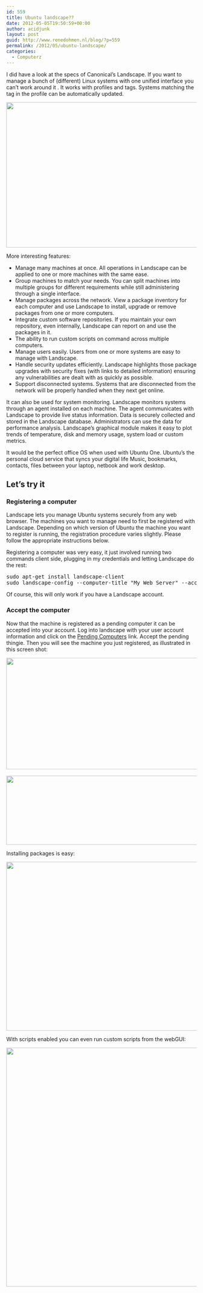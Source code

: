 ```yaml
---
id: 559
title: Ubuntu landscape??
date: 2012-05-05T19:50:59+00:00
author: acidjunk
layout: post
guid: http://www.renedohmen.nl/blog/?p=559
permalink: /2012/05/ubuntu-landscape/
categories:
  - Computerz
---
```

I did have a look at the specs of Canonical&#8217;s Landscape. If you want to manage a bunch of (different) Linux systems with one unified interface you can&#8217;t work around it . It works with profiles and tags. Systems matching the tag in the profile can be automatically updated.

[<img class="alignnone size-full wp-image-571" title="C3.2.2_03_manageinfo_medium" src="http://www.renedohmen.nl/blog/wp-content/uploads/2012/05/C3.2.2_03_manageinfo_medium.png" alt="" width="525" height="383" />](http://www.renedohmen.nl/blog/wp-content/uploads/2012/05/C3.2.2_03_manageinfo_medium.png)

More interesting features:

  * Manage many machines at once. All operations in Landscape can be applied to one or more machines with the same ease.
  * Group machines to match your needs. You can split machines into multiple groups for different requirements while still administering through a single interface.
  * Manage packages across the network. View a package inventory for each computer and use Landscape to install, upgrade or remove packages from one or more computers.
  * Integrate custom software repositories. If you maintain your own repository, even internally, Landscape can report on and use the packages in it.
  * The ability to run custom scripts on command across multiple computers.
  * Manage users easily. Users from one or more systems are easy to manage with Landscape.
  * Handle security updates efficiently. Landscape highlights those package upgrades with security fixes (with links to detailed information) ensuring any vulnerabilities are dealt with as quickly as possible.
  * Support disconnected systems. Systems that are disconnected from the network will be properly handled when they next get online.

It can also be used for system monitoring. Landscape monitors systems through an agent installed on each machine. The agent communicates with Landscape to provide live status information. Data is securely collected and stored in the Landscape database. Administrators can use the data for performance analysis. Landscape&#8217;s graphical module makes it easy to plot trends of temperature, disk and memory usage, system load or custom metrics.



It would be the perfect office OS when used with Ubuntu One. Ubuntu&#8217;s the personal cloud service that syncs your digital life Music, bookmarks, contacts, files between your laptop, netbook and work desktop.

## Let&#8217;s try it

### Registering a computer

Landscape lets you manage Ubuntu systems securely from any web browser. The machines you want to manage need to first be registered with Landscape. Depending on which version of Ubuntu the machine you want to register is running, the registration procedure varies slightly. Please follow the appropriate instructions below.

Registering a computer was very easy, it just involved running two commands client side, plugging in my credentials and letting Landscape do the rest:

<pre>sudo apt-get install landscape-client
sudo landscape-config --computer-title "My Web Server" --account-name youraccountname</pre>

Of course, this will only work if you have a Landscape account.

### Accept the computer

Now that the machine is registered as a pending computer it can be accepted into your account. Log into landscape with your user account information and click on the [Pending Computers](https://landscape.canonical.com/account/qiosq/pending-computers) link. Accept the pending thingie. Then you will see the machine you just registered, as illustrated in this screen shot:

[<img class="alignnone size-full wp-image-578" title="Schermafbeelding 2012-05-05 om 21.35.17" src="http://www.renedohmen.nl/blog/wp-content/uploads/2012/05/Schermafbeelding-2012-05-05-om-21.35.17.png" alt="" width="507" height="294" />](http://www.renedohmen.nl/blog/wp-content/uploads/2012/05/Schermafbeelding-2012-05-05-om-21.35.17.png) [<img class="alignnone size-full wp-image-577" title="Schermafbeelding 2012-05-05 om 21.35.45" src="http://www.renedohmen.nl/blog/wp-content/uploads/2012/05/Schermafbeelding-2012-05-05-om-21.35.45.png" alt="" width="524" height="182" srcset="http://www.renedohmen.nl/blog/wp-content/uploads/2012/05/Schermafbeelding-2012-05-05-om-21.35.45-300x104.png 300w, http://www.renedohmen.nl/blog/wp-content/uploads/2012/05/Schermafbeelding-2012-05-05-om-21.35.45.png 524w" sizes="(max-width: 524px) 100vw, 524px" />](http://www.renedohmen.nl/blog/wp-content/uploads/2012/05/Schermafbeelding-2012-05-05-om-21.35.45.png)

Installing packages is easy:

[<img class="alignnone size-full wp-image-576" title="Schermafbeelding 2012-05-05 om 21.24.51" src="http://www.renedohmen.nl/blog/wp-content/uploads/2012/05/Schermafbeelding-2012-05-05-om-21.24.51.png" alt="" width="624" height="445" />](http://www.renedohmen.nl/blog/wp-content/uploads/2012/05/Schermafbeelding-2012-05-05-om-21.24.51.png)

With scripts enabled you can even run custom scripts from the webGUI:

[<img class="alignnone size-full wp-image-575" title="Schermafbeelding 2012-05-05 om 21.20.46" src="http://www.renedohmen.nl/blog/wp-content/uploads/2012/05/Schermafbeelding-2012-05-05-om-21.20.46.png" alt="" width="646" height="630" srcset="http://www.renedohmen.nl/blog/wp-content/uploads/2012/05/Schermafbeelding-2012-05-05-om-21.20.46-300x292.png 300w, http://www.renedohmen.nl/blog/wp-content/uploads/2012/05/Schermafbeelding-2012-05-05-om-21.20.46.png 646w" sizes="(max-width: 646px) 100vw, 646px" />](http://www.renedohmen.nl/blog/wp-content/uploads/2012/05/Schermafbeelding-2012-05-05-om-21.20.46.png)

&nbsp;

&nbsp;